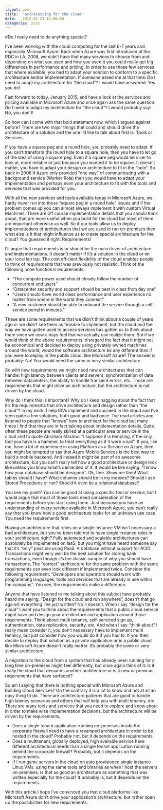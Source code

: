 ```yaml
---
layout: post
title:  "Architecting for the cloud"
date:   2015-01-21 11:00:00
categories: post
---
```

#Do I really need to do anything special?

I’ve been working with the cloud computing for the last 6-7 years and especially Microsoft Azure. Back when Azure was first introduced at the PDC in LA, 2008, we didn’t have that many services to choose from and depending on what you used and how you used it you could really get big differences in performance and pricing. In order to use those few services that where available, you had to adapt your solution to conform to a specific architecture and/or implementation. If someone asked me at that time: Do I need to adapt my architecture for “the cloud”? I would have answered: Yes you do!

Fast forward to today, January 2015, and have a look at the services and pricing available in Microsoft Azure and once again ask the same question: Do I need to adapt my architecture for “the cloud”? I would probably say: No, you don’t!

So how can I come with that bold statement now, which I argued against before? There are two major things that could and should drive the architecture of a solution and the one I’d like to talk about first is: Tools or Services.

If you have a square peg and a round hole, you probably need to adapt. If you can’t transform the round hole to a square hole, then you have to let go of the idea of using a square peg. Even if a square peg would be nicer to look at, more reliable or just because you wanted it to be square. It doesn’t matter, you have to adapt your design or architecture to fit in the “hole”. So back in 2008 if Azure only provided “one way” of communicating with a background service (Worker Role) then you would have to adapt your implementation and perhaps even your architecture to fit with the tools and services that was provided for you.

With all the new services and tools available today in Microsoft Azure, we hardy never run into those “square peg in a round hole” issues and if the problem comes up you can almost always implement it with custom Virtual Machines. There are off course implementation details that you should think about, that are more useful when you build for the cloud but most of them are important otherwise as well. So if our tools allow us to deploy implementations of architectures that we are used to run on-premises then what else is it that might influence us to create special architecture for the cloud? You guessed it right: Requirements!

I’ll argue that requirements is or should be the main driver of architecture and implementations. It doesn’t matter if it’s a solution in the cloud or on your local lap top. The cost efficient flexibility of the cloud enables people to think of requirements that was previously not realistic. Think of the following none functional requirements: 

-	“The compute power used should closely follow the number of concurrent end users”
-	“Datacenter security and support should be best in class from day one”
-	“Users should have world class performance and user experience no matter from where in the world they connect”.
-	“A new customer should be able to onboard the service through a self-service portal in minutes.”

These are some requirements that we didn’t think about a couple of years ago or we didn’t see them as feasible to implement, but the cloud and the way we have gotten used to access services has gotten us to think about them since we now a days feel that we actually can realize them. But if we would think of the above requirements, disregard the fact that it might not be economical and decided to deploy using privately owned machines around the world, would the software architecture be any different than if you were to deploy in the public cloud, like Microsoft Azure? The answer is probably: No! You would need the same or very similar architecture.

So with new requirements we might need new architectures that can handle: high latency between clients and servers, synchronization of data between datacenters, the ability to handle transient errors, etc. Those are requirements that might drive an architecture, but the architecture is not driven by the cloud.

Why do I think this is important? Why do I keep nagging about the fact that it’s the requirements that drive architecture and design rather than “the cloud”? In my work, I help ISVs implement and succeed in the cloud and I’ve seen quite a few solutions, both good and bad once. I’ve read articles and listened to people that “knows” how to architect for the cloud but many times I find that they are in fact talking about implementation details. Quite often these people are really skilled at a particular area or service in the cloud and to quote Abraham Maslow: “I suppose it is tempting, if the only tool you have is a hammer, to treat everything as if it were a nail”. If you, like me, have a lot of experience in using Platform as a Service on Azure, then you might be tempted to say that Azure Mobile Services is the best way to build a mobile backend. And indeed it might be part of an awesome architecture, but you can’t really tell how a good architecture or design look like unless you know what’s demanded of it. It would be like saying: “I know how your database should be designed”. Ok, fine. Show me then! What tables should I have? What columns should be in my indexes? Should I use Stored Procedures or not? Should it even be a relational database?

You see my point? You can be good at using a specific tool or service, but I would argue that most of those tools need consideration of the requirements before you start using them. Just because you have an understanding of every service available in Microsoft Azure, you can’t really say that you know how a good architecture looks for an unknown use case. You need the requirements first.

Having an architecture that relies on a single instance VM isn’t necessary a bad architecture, but you’ve been told not to have single instance roles in your architecture right? Fully automated and scalable architectures can absolutely be implemented on IaaS, but you might have heard someone say that it’s “only” possible using PaaS. A database without support for ACID Transactions might very well be the best solution for storing bank transactions, even though it’s the classic sample of why you should have transactions. The “correct” architecture for the same problem with the same requirements can even look different if implemented twice. Consider the following requirement: “Developers and operators should work with programming languages, tools and services that are already in use within the company”. You see, the requirements make a difference.

Anyone that have listened to me talking about this subject have probably heard me saying: “Design for the cloud and run anywhere”, doesn’t that go against everything I’ve just written? No it doesn’t. When I say “design for the cloud” I want you to think about the requirements that a public cloud service might have and design your architecture and application around those requirements. Think about: multi tenancy, self-serviced sign up, authentication, data replication, security, etc. And when I say “think about” I really mean consider it, you don’t necessary have to implement multi tenancy, but just consider how you would do it if you had to. If you then decide to deploy that solution as a private application or in a public cloud like Microsoft Azure doesn’t really matter. It’s probably the same or very similar architecture.

A migration to the cloud from a system that has already been running for a long time on-premises might feel differently, but once again think of it: Is it really the cloud that demands another architecture or is it new or previous requirements that have surfaced?

So am I saying that there is nothing special with Microsoft Azure and building Cloud Services? On the contrary it is a lot to know and not at all an easy thing to do. There are architecture patterns that are good to handle high latency scenarios and others that will help you with multi tenancy, etc. There are many tools and services that you need to explore and know about in order to make wise implementation decisions, but the architecture will be driven by the requirements.

-	Does a single tenant application running on-premises inside the corporate firewall need to have a revamped architecture in order to be hosted in the cloud? Probably not, but it depends on the requirements. 
-	Does a multitenant, globally deployed, high available service have different architectural needs than a single tenant application running behind the corporate firewall? Probably, but it depends on the requirements.
-	If I run game servers in the cloud on auto provisioned single instance Linux VMs, using the same tools and binaries as when I host the servers on-premises, is that as good an architecture as something that was written especially for the cloud? It probably is, but it depends on the requirements.

With this article I hope I’ve convinced you that cloud platforms like Microsoft Azure don’t drive your application’s architecture, but rather open up the possibilities for new requirements.
